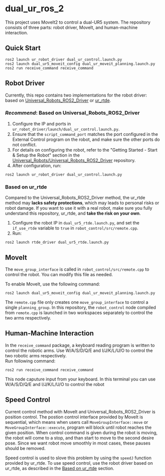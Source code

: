 # dual_ur_ros_2

This project uses MoveIt2 to control a dual-UR5 system. The repository consists of three parts: robot driver, MoveIt, and human-machine interaction.

## Quick Start
```
ros2 launch ur_robot_driver dual_ur_control.launch.py
ros2 launch dual_ur5_moveit_config dual_ur_moveit_planning.launch.py
ros2 run receive_command receive_command
```
## Robot Driver

Currently, this repo contains two implementations for the robot driver: based on [Universal_Robots_ROS2_Driver](https://github.com/UniversalRobots/Universal_Robots_ROS2_Driver) or [ur_rtde](https://sdurobotics.gitlab.io/ur_rtde/).

### *Recommend*: Based on Universal_Robots_ROS2_Driver

1. Configure the IP and ports in `ur_robot_driver/launch/dual_ur_control.launch.py`.
2. Ensure that the `script_command_port` matches the port configured in the External Control program on the robot, and make sure the other ports do not conflict.
3. For details on configuring the robot, refer to the "Getting Started - Start & Setup the Robot" section in the [Universal_Robots/Universal_Robots_ROS2_Driver](https://github.com/UniversalRobots/Universal_Robots_ROS2_Driver) repository.
4. After configuration, run:
```
ros2 launch ur_robot_driver dual_ur_control.launch.py
```
### Based on ur_rtde

Compared to the Universal_Robots_ROS2_Driver method, the ur_rtde method may **lacks safety protections**, which may leads to personal risks or robot damage. If you want to use it with a real robot, make sure you fully understand this repository, ur_rtde, and **take the risk on your own**.

1. Configure the robot IP in `dual_ur5_rtde.launch.py`, and set the `if_use_rtde` variable to `true` in `robot_control/src/remote.cpp`.
2. Run:
```
ros2 launch rtde_driver dual_ur5_rtde.launch.py
```
## MoveIt

The `move_group_interface` is called in `robot_control/src/remote.cpp` to control the robot. You can modify this file as needed.

To enable MoveIt, use the following command:
```
ros2 launch dual_ur5_moveit_config dual_ur_moveit_planning.launch.py
```
The `remote.cpp` file only creates one `move_group_interface` to control a single `planning_group`. In this repository, the `robot_control` node compiled from `remote.cpp` is launched in two workspaces separately to control the two arms respectively.

## Human-Machine Interaction

In the `receive_command` package, a keyboard reading program is written to control the robotic arms. Use W/A/S/D/Q/E and I/J/K/L/U/O to control the two robotic arms respectively.  
Run following command:
```
ros2 run receive_command receive_command
```
This node caputure input from your keyboard. In this terminal you can use W/A/S/D/Q/E and I/J/K/L/U/O to control the robot

## Speed Control

Current control method with MoveIt and Universal_Robots_ROS2_Driver is position control. The postion control interface provided by MoveIt is sequential, which means when users call ``MoveGroupInterface::move`` or ``MoveGroupInterface::execute``, program will block until robot reaches the given position. When control command is given during the robot is moving, the robot will come to a stop, and than start to move to the second desire pose. Since we want robot move smoothly in most cases, these pauses should be removed.

Speed control is used to slove this problem by using the ``speedJ`` function provided by ur_rtde. To use speed control, use the robot driver based on ur_rtde, as described in the [Based on ur_rtde](https://github.com/catmulti7/dual_ur_ros_2?tab=readme-ov-file#based-on-ur_rtde) section.
